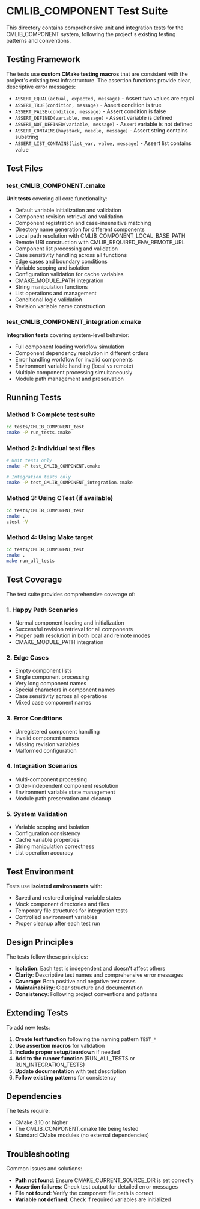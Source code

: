 # CMLIB_COMPONENT Test Suite

This directory contains comprehensive unit and integration tests for the CMLIB_COMPONENT system, following the project's existing testing patterns and conventions.

## Testing Framework

The tests use **custom CMake testing macros** that are consistent with the project's existing test infrastructure. The assertion functions provide clear, descriptive error messages:

- `ASSERT_EQUAL(actual, expected, message)` - Assert two values are equal
- `ASSERT_TRUE(condition, message)` - Assert condition is true
- `ASSERT_FALSE(condition, message)` - Assert condition is false
- `ASSERT_DEFINED(variable, message)` - Assert variable is defined
- `ASSERT_NOT_DEFINED(variable, message)` - Assert variable is not defined
- `ASSERT_CONTAINS(haystack, needle, message)` - Assert string contains substring
- `ASSERT_LIST_CONTAINS(list_var, value, message)` - Assert list contains value

## Test Files

### test_CMLIB_COMPONENT.cmake
**Unit tests** covering all core functionality:
- Default variable initialization and validation
- Component revision retrieval and validation
- Component registration and case-insensitive matching
- Directory name generation for different components
- Local path resolution with CMLIB_COMPONENT_LOCAL_BASE_PATH
- Remote URI construction with CMLIB_REQUIRED_ENV_REMOTE_URL
- Component list processing and validation
- Case sensitivity handling across all functions
- Edge cases and boundary conditions
- Variable scoping and isolation
- Configuration validation for cache variables
- CMAKE_MODULE_PATH integration
- String manipulation functions
- List operations and management
- Conditional logic validation
- Revision variable name construction

### test_CMLIB_COMPONENT_integration.cmake
**Integration tests** covering system-level behavior:
- Full component loading workflow simulation
- Component dependency resolution in different orders
- Error handling workflow for invalid components
- Environment variable handling (local vs remote)
- Multiple component processing simultaneously
- Module path management and preservation

## Running Tests

### Method 1: Complete test suite
```bash
cd tests/CMLIB_COMPONENT_test
cmake -P run_tests.cmake
```

### Method 2: Individual test files
```bash
# Unit tests only
cmake -P test_CMLIB_COMPONENT.cmake

# Integration tests only
cmake -P test_CMLIB_COMPONENT_integration.cmake
```

### Method 3: Using CTest (if available)
```bash
cd tests/CMLIB_COMPONENT_test
cmake .
ctest -V
```

### Method 4: Using Make target
```bash
cd tests/CMLIB_COMPONENT_test
cmake .
make run_all_tests
```

## Test Coverage

The test suite provides comprehensive coverage of:

### 1. **Happy Path Scenarios**
- Normal component loading and initialization
- Successful revision retrieval for all components
- Proper path resolution in both local and remote modes
- CMAKE_MODULE_PATH integration

### 2. **Edge Cases**
- Empty component lists
- Single component processing
- Very long component names
- Special characters in component names
- Case sensitivity across all operations
- Mixed case component names

### 3. **Error Conditions**
- Unregistered component handling
- Invalid component names
- Missing revision variables
- Malformed configuration

### 4. **Integration Scenarios**
- Multi-component processing
- Order-independent component resolution
- Environment variable state management
- Module path preservation and cleanup

### 5. **System Validation**
- Variable scoping and isolation
- Configuration consistency
- Cache variable properties
- String manipulation correctness
- List operation accuracy

## Test Environment

Tests use **isolated environments** with:
- Saved and restored original variable states
- Mock component directories and files
- Temporary file structures for integration tests
- Controlled environment variables
- Proper cleanup after each test run

## Design Principles

The tests follow these principles:
- **Isolation**: Each test is independent and doesn't affect others
- **Clarity**: Descriptive test names and comprehensive error messages
- **Coverage**: Both positive and negative test cases
- **Maintainability**: Clear structure and documentation
- **Consistency**: Following project conventions and patterns

## Extending Tests

To add new tests:

1. **Create test function** following the naming pattern `TEST_*`
2. **Use assertion macros** for validation
3. **Include proper setup/teardown** if needed
4. **Add to the runner function** (RUN_ALL_TESTS or RUN_INTEGRATION_TESTS)
5. **Update documentation** with test description
6. **Follow existing patterns** for consistency

## Dependencies

The tests require:
- CMake 3.10 or higher
- The CMLIB_COMPONENT.cmake file being tested
- Standard CMake modules (no external dependencies)

## Troubleshooting

Common issues and solutions:
- **Path not found**: Ensure CMAKE_CURRENT_SOURCE_DIR is set correctly
- **Assertion failures**: Check test output for detailed error messages
- **File not found**: Verify the component file path is correct
- **Variable not defined**: Check if required variables are initialized